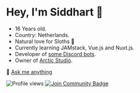 # Hey, I'm Siddhart 👋
* 16 Years old. 
* Country: Netherlands.
* Natural love for Sloths 🦥
* Currently learning JAMstack, Vue.js and Nuxt.js.
* Developer of [some Discord bots](https://top.gg/user/288392976495935498).
* Owner of [Arctic Studio](https://www.arcticstudio.info).

💬 [Ask me anything](https://siddhart.dev/)


![Profile views](https://gpvc.arturio.dev/Siddhartt)
<a href="https://discord.gg/wzF9qfC"><img src="https://img.shields.io/discord/664194615817142302.svg?style=flat&label=Join%20Arctic%20Studio&color=7289DA" alt="Join Community Badge"/></a><br>
